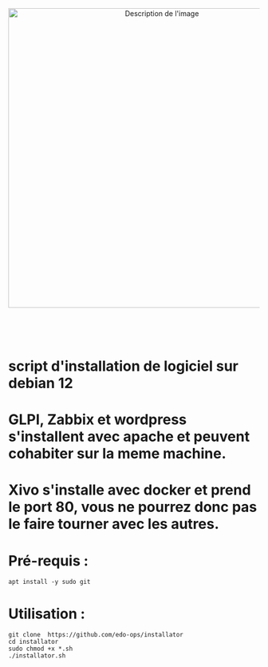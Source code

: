 


<p align="center" style="margin-top: 200px; margin-bottom: 100px;">
  <img src="https://github.com/user-attachments/assets/cc23e731-f399-4c8c-81a9-2cecd412f287" alt="Description de l'image" width="600"/>
</p>


# script d'installation de logiciel sur debian 12

# GLPI, Zabbix et wordpress s'installent avec apache et peuvent cohabiter sur la meme machine.

# Xivo s'installe avec docker et prend le port 80, vous ne pourrez donc pas le faire tourner avec les autres.

# Pré-requis :
```
apt install -y sudo git
```

# Utilisation :
```
git clone  https://github.com/edo-ops/installator 
cd installator
sudo chmod +x *.sh
./installator.sh
```
